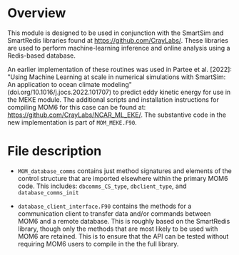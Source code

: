 # Overview
This module is designed to be used in conjunction with the SmartSim and
SmartRedis libraries found at https://github.com/CrayLabs/. These
libraries are used to perform machine-learning inference and online
analysis using a Redis-based database.

An earlier implementation of these routines was used in Partee et al. [2022]:
"Using Machine Learning at scale in numerical simulations with SmartSim:
An application to ocean climate modeling" (doi.org/10.1016/j.jocs.2022.101707)
to predict eddy kinetic energy for use in the MEKE module. The additional
scripts and installation instructions for compiling MOM6 for this case can
be found at: https://github.com/CrayLabs/NCAR_ML_EKE/. The substantive
code in the new implementation is part of `MOM_MEKE.F90`.

# File description

- `MOM_database_comms` contains just method signatures and elements of the
  control structure that are imported elsewhere within the primary MOM6
  code. This includes: `dbcomms_CS_type`, `dbclient_type`, and `database_comms_init`

- `database_client_interface.F90` contains the methods for a communication client
  to transfer data and/or commands between MOM6 and a remote database. This is
  roughly based on the SmartRedis library, though only the methods that are most
  likely to be used with MOM6 are retained. This is to ensure that the API can be
  tested without requiring MOM6 users to compile in the the full library.
